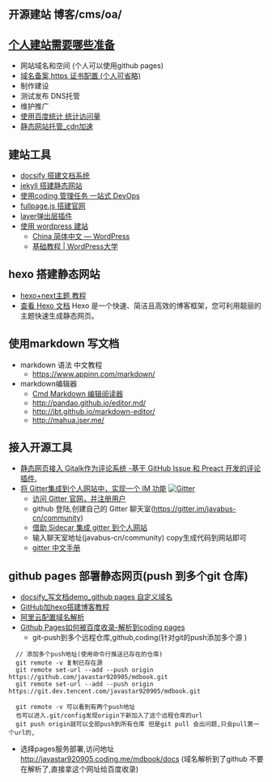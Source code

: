 ## 开源建站 博客/cms/oa/
## [个人建站需要哪些准备](http://note.youdao.com/noteshare?id=bd97285d480a32c2f13487109bc36101&sub=3753245B841A47E8B1C6C56BDA739FCF)
* 网站域名和空间 (个人可以使用github pages)
* [域名备案,https 证书配置 (个人可省略)](http://note.youdao.com/noteshare?id=b8f2f42cc9fe9d8fe5dfe12bf2664692&sub=9B2A090066E945C691CC7B37F57190E3)
* 制作建设
* 测试发布 DNS托管
* 维护推广
* [使用百度统计 统计访问量](https://tongji.baidu.com/web/24646268/overview/index?siteId=11315684)
* [静态网站托管_cdn加速](http://note.youdao.com/noteshare?id=9d88babb53038493e87abf99fa65afc1&sub=BF71AB91CD544364BF0FD69A79FF3F0E)


## 建站工具
* [docsify 搭建文档系统](books/enjoy/1.2docsify.md)
* [ jekyll 搭建静态网站](books/enjoy/1.3jekyll.md)
* [ 使用coding 管理任务 一站式 DevOps](books/enjoy/2.coding.md)
* [fullpage.js 搭建官网](http://note.youdao.com/noteshare?id=391e00311724a9cda3548a87c23fa35b&sub=B85279C173114D698ED101F42C366F61)
* [layer弹出层插件](http://note.youdao.com/noteshare?id=1c2dad6ed53d889b137440ccee4b7434&sub=F40F7338C149484D9E5EB96C53986FFE)
* [使用 wordpress 建站 ](http://note.youdao.com/noteshare?id=9006452e0e69a4046488153996086a29)
   * <A HREF="https://cn.wordpress.org/">China 简体中文 — WordPress</A>
   * <A HREF="https://www.wpdaxue.com/tutorials/tips/">基础教程 | WordPress大学</A>

       
## hexo 搭建静态网站
* [hexo+next主题 教程](https://www.jianshu.com/p/21c94eb7bcd1) 
* [查看 Hexo 文档](https://hexo.io/zh-cn/) Hexo 是一个快速、简洁且高效的博客框架，您可利用靓丽的主题快速生成静态网页。


## 使用markdown 写文档
* markdown 语法 中文教程
   * https://www.appinn.com/markdown/
* markdown编辑器
   * [ Cmd Markdown 编辑阅读器](https://www.zybuluo.com/mdeditor)
   * http://pandao.github.io/editor.md/  
   * http://jbt.github.io/markdown-editor/
   * http://mahua.jser.me/

## 接入开源工具
* [静态网页接入 Gitalk作为评论系统 -基于 GitHub Issue 和 Preact 开发的评论插件](https://github.com/gitalk/gitalk/blob/master/readme-cn.md)[.](http://note.youdao.com/noteshare?id=8905cf85f75f8c54e596d8f491687e67&sub=3585C53EB515431F95AB45BA92B5D5E5)
* [将 Gitter集成到个人网站中，实现一个 IM 功能](https://www.toutiao.com/a6690864889956663812/?tt_from=mobile_qq&utm_campaign=client_share&timestamp=1557920305&app=news_article&utm_source=mobile_qq&utm_medium=toutiao_android&req_id=20190515193825010021042081225E8C8&group_id=6690864889956663812)  [![Gitter](https://badges.gitter.im/javabus-cn/community.svg)](https://gitter.im/javabus-cn/community?utm_source=badge&utm_medium=badge&utm_campaign=pr-badge)
    * [访问 Gitter 官网，并注册用户](https://gitter.im/)
    * github 登陆,创建自己的 Gitter 聊天室(https://gitter.im/javabus-cn/community)
    * [借助 Sidecar 集成 gitter 到个人网站](https://sidecar.gitter.im/)
    * 输入聊天室地址(javabus-cn/community) copy生成代码到网站即可 
    * [gitter 中文手册](http://www.gitter.net.cn/book/gitter/roomsettings-1.html)  


## github pages 部署静态网页(push 到多个git 仓库)
* [docsify_写文档demo_github pages 自定义域名](http://note.youdao.com/noteshare?id=b0ca41d567d3fb5eed648125119b3ad1&sub=DFBFB1BBA9A342FEB3F37F5D3FCCF185)
* [GitHub加hexo搭建博客教程](http://note.youdao.com/noteshare?id=b47437906e1e2e44c794113c0eca7843&sub=BE762853AFDE458A963FD6D25B4ABB39)
* [阿里云配置域名解析](https://free.aliyun.com/)
* [Github Pages如何被百度收录-解析到coding pages](http://note.youdao.com/noteshare?id=3e252ad6a1535939e4d559844c84c77e&sub=8A566630E77242909E30ABA05D090BC1)
    * git-push到多个远程仓库,github,coding(针对git的push添加多个源 )

```git 
  // 添加多个push地址(使用命令行推送已存在的仓库)
  git remote -v 复制已存在源
  git remote set-url --add --push origin https://github.com/javastar920905/mdbook.git 
  git remote set-url --add --push origin https://git.dev.tencent.com/javastar920905/mdbook.git
  
  git remote -v 可以看到有两个push地址
  也可以进入.git/config发现origin下新加入了这个远程仓库的url
  git push origin就可以全部push到所有仓库 但是git pull 会出问题,只会pull第一个url的,
```
  * 选择pages服务部署,访问地址 http://javastar920905.coding.me/mdbook/docs (域名解析到了github 不要在解析了,直接拿这个网址给百度收录)
